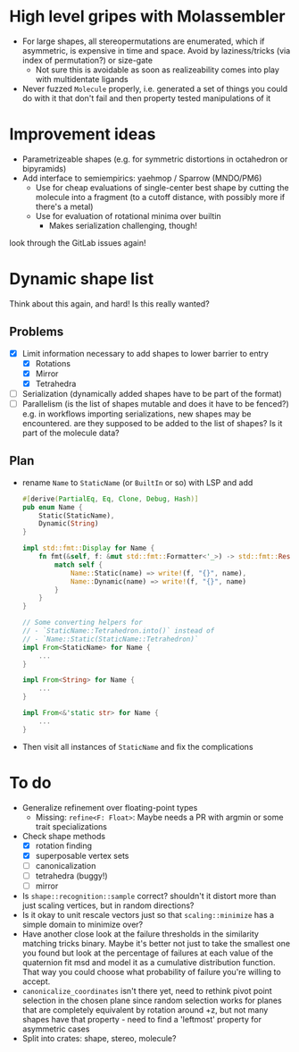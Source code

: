 # High level gripes with Molassembler

- For large shapes, all stereopermutations are enumerated, which if asymmetric,
  is expensive in time and space. Avoid by laziness/tricks (via index of
  permutation?) or size-gate
  - Not sure this is avoidable as soon as realizeability comes into play with
    multidentate ligands
- Never fuzzed `Molecule` properly, i.e. generated a set of things you could
  do with it that don't fail and then property tested manipulations of it


# Improvement ideas
- Parametrizeable shapes (e.g. for symmetric distortions in octahedron or
  bipyramids)
- Add interface to semiempirics: yaehmop / Sparrow (MNDO/PM6)
  - Use for cheap evaluations of single-center best shape by cutting the
    molecule into a fragment (to a cutoff distance, with possibly more if
    there's a metal)
  - Use for evaluation of rotational minima over builtin
    - Makes serialization challenging, though!

look through the GitLab issues again!


# Dynamic shape list

Think about this again, and hard! Is this really wanted?

## Problems

- [x] Limit information necessary to add shapes to lower barrier to entry
  - [x] Rotations
  - [x] Mirror
  - [x] Tetrahedra
- [ ] Serialization (dynamically added shapes have to be part of the format)
- [ ] Parallelism (is the list of shapes mutable and does it have to be fenced?)
  e.g. in workflows importing serializations, new shapes may be encountered. are
  they supposed to be added to the list of shapes? Is it part of the molecule
  data?

## Plan

- rename `Name` to `StaticName` (or `BuiltIn` or so) with LSP and add

  ```rust
  #[derive(PartialEq, Eq, Clone, Debug, Hash)]
  pub enum Name {
      Static(StaticName),
      Dynamic(String)
  }

  impl std::fmt::Display for Name {
      fn fmt(&self, f: &mut std::fmt::Formatter<'_>) -> std::fmt::Result {
          match self {
              Name::Static(name) => write!(f, "{}", name),
              Name::Dynamic(name) => write!(f, "{}", name)
          }
      }
  }

  // Some converting helpers for 
  // - `StaticName::Tetrahedron.into()` instead of
  // - `Name::Static(StaticName::Tetrahedron)`
  impl From<StaticName> for Name {
      ...
  }

  impl From<String> for Name {
      ...
  }

  impl From<&'static str> for Name {
      ...
  }

  ```

- Then visit all instances of `StaticName` and fix the complications


# To do

- Generalize refinement over floating-point types
  - Missing: `refine<F: Float>`: Maybe needs a PR with argmin or some
    trait specializations
- Check shape methods
  - [x] rotation finding
  - [x] superposable vertex sets
  - [ ] canonicalization
  - [ ] tetrahedra (buggy!)
  - [ ] mirror
- Is `shape::recognition::sample` correct? shouldn't it distort more than just
  scaling vertices, but in random directions?
- Is it okay to unit rescale vectors just so that `scaling::minimize` has a
  simple domain to minimize over?
- Have another close look at the failure thresholds in the similarity matching
  tricks binary. Maybe it's better not just to take the smallest one you found
  but look at the percentage of failures at each value of the quaternion fit
  msd and model it as a cumulative distribution function. That way you could
  choose what probability of failure you're willing to accept.
- `canonicalize_coordinates` isn't there yet, need to rethink pivot point
  selection in the chosen plane since random selection works for planes that are
  completely equivalent by rotation around +z, but not many shapes have that
  property - need to find a 'leftmost' property for asymmetric cases
- Split into crates: shape, stereo, molecule?
